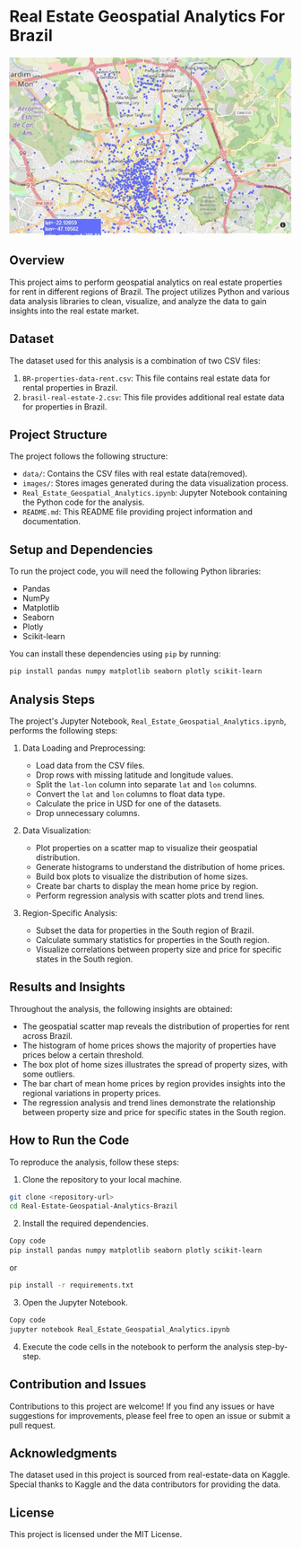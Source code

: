 # Real Estate Geospatial Analytics For Brazil

![Brazil Real Estate](images/geospatial.png)


## Overview

This project aims to perform geospatial analytics on real estate properties for rent in different regions of Brazil. The project utilizes Python and various data analysis libraries to clean, visualize, and analyze the data to gain insights into the real estate market.

## Dataset

The dataset used for this analysis is a combination of two CSV files:

1. `BR-properties-data-rent.csv`: This file contains real estate data for rental properties in Brazil.
2. `brasil-real-estate-2.csv`: This file provides additional real estate data for properties in Brazil.

## Project Structure

The project follows the following structure:

- `data/`: Contains the CSV files with real estate data(removed).
- `images/`: Stores images generated during the data visualization process.
- `Real_Estate_Geospatial_Analytics.ipynb`: Jupyter Notebook containing the Python code for the analysis.
- `README.md`: This README file providing project information and documentation.

## Setup and Dependencies

To run the project code, you will need the following Python libraries:

- Pandas
- NumPy
- Matplotlib
- Seaborn
- Plotly
- Scikit-learn

You can install these dependencies using `pip` by running:

```bash
pip install pandas numpy matplotlib seaborn plotly scikit-learn
```

## Analysis Steps

The project's Jupyter Notebook, `Real_Estate_Geospatial_Analytics.ipynb`, performs the following steps:

1. Data Loading and Preprocessing:
   - Load data from the CSV files.
   - Drop rows with missing latitude and longitude values.
   - Split the `lat-lon` column into separate `lat` and `lon` columns.
   - Convert the `lat` and `lon` columns to float data type.
   - Calculate the price in USD for one of the datasets.
   - Drop unnecessary columns.

2. Data Visualization:
   - Plot properties on a scatter map to visualize their geospatial distribution.
   - Generate histograms to understand the distribution of home prices.
   - Build box plots to visualize the distribution of home sizes.
   - Create bar charts to display the mean home price by region.
   - Perform regression analysis with scatter plots and trend lines.

3. Region-Specific Analysis:
   - Subset the data for properties in the South region of Brazil.
   - Calculate summary statistics for properties in the South region.
   - Visualize correlations between property size and price for specific states in the South region.

## Results and Insights

Throughout the analysis, the following insights are obtained:

- The geospatial scatter map reveals the distribution of properties for rent across Brazil.
- The histogram of home prices shows the majority of properties have prices below a certain threshold.
- The box plot of home sizes illustrates the spread of property sizes, with some outliers.
- The bar chart of mean home prices by region provides insights into the regional variations in property prices.
- The regression analysis and trend lines demonstrate the relationship between property size and price for specific states in the South region.

## How to Run the Code

To reproduce the analysis, follow these steps:

1. Clone the repository to your local machine.

```bash
git clone <repository-url>
cd Real-Estate-Geospatial-Analytics-Brazil
```
2. Install the required dependencies.
```bash
Copy code
pip install pandas numpy matplotlib seaborn plotly scikit-learn
```
or
``` bash
pip install -r requirements.txt
```

3. Open the Jupyter Notebook.
```bash
Copy code
jupyter notebook Real_Estate_Geospatial_Analytics.ipynb
```
4. Execute the code cells in the notebook to perform the analysis step-by-step.

## Contribution and Issues
Contributions to this project are welcome! If you find any issues or have suggestions for improvements, please feel free to open an issue or submit a pull request.

## Acknowledgments
The dataset used in this project is sourced from real-estate-data on Kaggle. Special thanks to Kaggle and the data contributors for providing the data.

## License
This project is licensed under the MIT License.